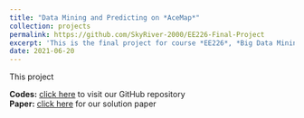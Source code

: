 ```yaml
---
title: "Data Mining and Predicting on *AceMap*"
collection: projects
permalink: https://github.com/SkyRiver-2000/EE226-Final-Project
excerpt: 'This is the final project for course *EE226*, *Big Data Mining (AI)*, in SJTU. We are required to conduct node classification and link prediction tasks on an academic citation network called *AceMap*. My group proposes simple and effective solutions and achieves an outstanding performance.'
date: 2021-06-20
---
```

This project

**Codes:** [click here](https://github.com/SkyRiver-2000/EE226-Final-Project) to visit our GitHub repository  
**Paper:** [click here](../files/EE226-report.pdf) for our solution paper
